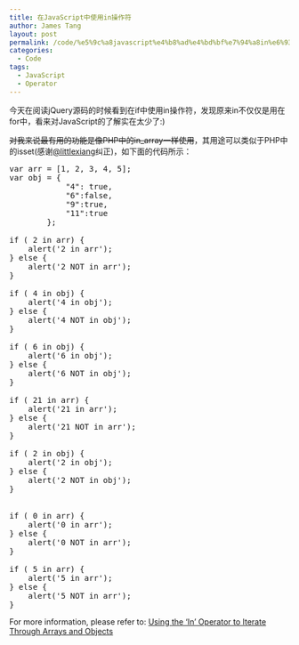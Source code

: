 ```yaml
---
title: 在JavaScript中使用in操作符
author: James Tang
layout: post
permalink: /code/%e5%9c%a8javascript%e4%b8%ad%e4%bd%bf%e7%94%a8in%e6%93%8d%e4%bd%9c%e7%ac%a6/
categories:
  - Code
tags:
  - JavaScript
  - Operator
---
```

今天在阅读jQuery源码的时候看到在if中使用in操作符，发现原来in不仅仅是用在for中，看来对JavaScript的了解实在太少了:)

<del datetime="2011-07-12T11:48:36+00:00">对我来说最有用的功能是像PHP中的in_array一样使用</del>，其用途可以类似于PHP中的isset(感谢<a href="http://www.ballsache.com/blog/" target="_blank">@littlexiang</a>纠正)，如下面的代码所示：

<pre class="brush:javascript">var arr = [1, 2, 3, 4, 5];
var obj = {
			"4": true, 
			"6":false, 
			"9":true, 
			"11":true
		};

if ( 2 in arr) {
	alert('2 in arr');
} else {
	alert('2 NOT in arr');
}

if ( 4 in obj) {
	alert('4 in obj');
} else {
	alert('4 NOT in obj');
}

if ( 6 in obj) {
	alert('6 in obj');
} else {
	alert('6 NOT in obj');
}

if ( 21 in arr) {
	alert('21 in arr');
} else {
	alert('21 NOT in arr');
}

if ( 2 in obj) {
	alert('2 in obj');
} else {
	alert('2 NOT in obj');
}


if ( 0 in arr) {
	alert('0 in arr');
} else {
	alert('0 NOT in arr');
}

if ( 5 in arr) {
	alert('5 in arr');
} else {
	alert('5 NOT in arr');
}
</pre>

For more information, please refer to: [Using the ‘In’ Operator to Iterate Through Arrays and Objects][1]

 [1]: http://www.caveofprogramming.com/javascript-2/javascript-in-using-the-in-operator-to-iterate-through-arrays-and-objects/